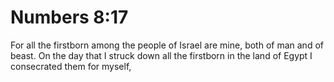 # Numbers 8:17

For all the firstborn among the people of Israel are mine, both of man and of beast. On the day that I struck down all the firstborn in the land of Egypt I consecrated them for myself,
